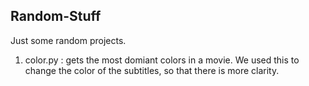 Random-Stuff
------------

Just some random projects.

1. color.py : gets the most domiant colors in a movie.
              We used this to change the color of the subtitles, so that there is more clarity.
